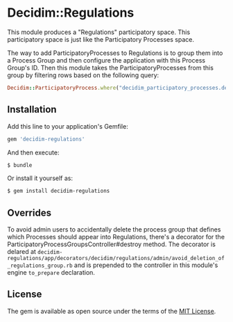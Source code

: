 # Decidim::Regulations
This module produces a "Regulations" participatory space. This participatory space is just like the Participatory Processes space.

The way to add ParticipatoryProcesses to Regulations is to group them into a Process Group and then configure the application with this Process Group's ID. Then this module takes the ParticipatoryProcesses from this group by filtering rows based on the following query:

```ruby
Decidim::ParticipatoryProcess.where("decidim_participatory_processes.decidim_participatory_process_group_id = ?", Rails.application.config.regulation)
```

## Installation
Add this line to your application's Gemfile:

```ruby
gem 'decidim-regulations'
```

And then execute:
```bash
$ bundle
```

Or install it yourself as:
```bash
$ gem install decidim-regulations
```

## Overrides
To avoid admin users to accidentally delete the process group that defines which Processes should appear into Regulations, there's a decorator for the ParticipatoryProcessGroupsController#destroy method. The decorator is delared at `decidim-regulations/app/decorators/decidim/regulations/admin/avoid_deletion_of_regulations_group.rb` and is prepended to the controller in this module's engine `to_prepare` declaration.


## License
The gem is available as open source under the terms of the [MIT License](http://opensource.org/licenses/MIT).
